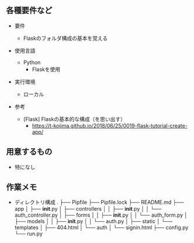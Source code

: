 ## 各種要件など
- 要件
    - Flaskのフォルダ構成の基本を覚える

- 使用言語
    - Python
        - Flaskを使用

- 実行環境
    - ローカル

- 参考
    - [Flask] Flaskの基本的な構成（を思い出す）
        - https://t-kojima.github.io/2018/06/25/0019-flask-tutorial-create-app/

## 用意するもの
- 特になし

## 作業メモ
- ディレクトリ構成
.
├── Pipfile
├── Pipfile.lock
├── README.md
├── app
│   ├── __init__.py
│   ├── controllers
│   │   ├── __init__.py
│   │   └── auth_controller.py
│   ├── forms
│   │   ├── __init__.py
│   │   └── auth_form.py
│   ├── models
│   │   ├── __init__.py
│   │   └── auth.py
│   ├── static
│   └── templates
│       ├── 404.html
│       └── auth
│           └── signin.html
├── config.py
└── run.py